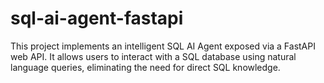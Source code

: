 # sql-ai-agent-fastapi
This project implements an intelligent SQL AI Agent exposed via a FastAPI web API. It allows users to interact with a SQL database using natural language queries, eliminating the need for direct SQL knowledge.
